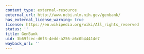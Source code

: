```yaml
---
content_type: external-resource
external_url: http://www.ncbi.nlm.nih.gov/genbank/
has_external_license_warning: true
license: https://en.wikipedia.org/wiki/All_rights_reserved
status: ''
title: GenBank
uid: 3b69fcec-d6f3-4edd-a256-a6c0b44414e7
wayback_url: ''
---
```

